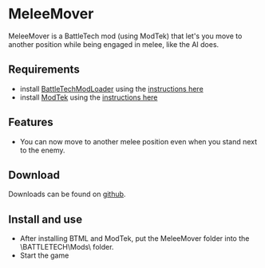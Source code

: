# MeleeMover
MeleeMover is a BattleTech mod (using ModTek) that let's you move to another position while being engaged in melee, like the AI does.

## Requirements
* install [BattleTechModLoader](https://github.com/Mpstark/BattleTechModLoader/releases) using the [instructions here](https://github.com/Mpstark/BattleTechModLoader)
* install [ModTek](https://github.com/Mpstark/ModTek/releases) using the [instructions here](https://github.com/Mpstark/ModTek)

## Features
- You can now move to another melee position even when you stand next to the enemy.

## Download
Downloads can be found on [github](https://github.com/Morphyum/MeleeMover/releases).
   
## Install and use
- After installing BTML and ModTek, put the MeleeMover folder into the \BATTLETECH\Mods\ folder.
- Start the game
